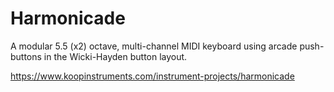 # Harmonicade

A modular 5.5 (x2) octave, multi-channel MIDI keyboard using arcade push-buttons in the Wicki-Hayden button layout.

https://www.koopinstruments.com/instrument-projects/harmonicade
